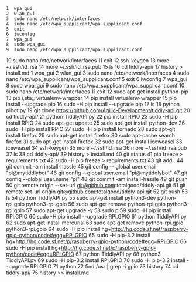     1  wpa_gui
    2  wlan_gui
    3  sudo nano /etc/network/interfaces
    4  sudo nano /etc/wpa_supplicant/wpa_supplicant.conf 
    5  exit
    6  iwconfig
    7  wpa_gui
    8  sudo wpa_gui
    9  sudo nano /etc/wpa_supplicant/wpa_supplicant.conf 
   10  sudo nano /etc/network/interfaces
   11  exit
   12  ssh-keygen
   13  more ~/.ssh/id_rsa
   14  more ~/.ssh/id_rsa.pub 
   15  ls
   16  cd tiddly-api/
   17  history > install.md
    1  wpa_gui
    2  wlan_gui
    3  sudo nano /etc/network/interfaces
    4  sudo nano /etc/wpa_supplicant/wpa_supplicant.conf 
    5  exit
    6  iwconfig
    7  wpa_gui
    8  sudo wpa_gui
    9  sudo nano /etc/wpa_supplicant/wpa_supplicant.conf 
   10  sudo nano /etc/network/interfaces
   11  exit
   12  sudo apt-get install python-pip
   13  pip i,sta;; virtualenv-wrapper
   14  pip install virtualenv-wrapper
   15  pip install --upgrade pip
   16  sudo -H pip install --upgrade pip
   17  ls
   18  python pibot.py
   19  git clone https://github.com/Agilic-Development/tiddly-api.git
   20  cd tiddly-api/
   21  python TiddlyAPI.py 
   22  pip install RPIO
   23  sudo -H pip install RPIO
   24  sudo apt-get update
   25  sudo apt-get install python-dev
   26  sudo -H pip install RPIO
   27  sudo -H pip install tornado
   28  sudo apt-git install firefox
   29  sudo apt-get install firefox
   30  sudo apt-cache search firefox
   31  sudo apt-get install firefox
   32  sudo apt-get install iceweasel
   33  iceweasel
   34  ssh-keygen
   35  more ~/.ssh/id_rsa
   36  more ~/.ssh/id_rsa.pub 
   37  ls
   38  cd tiddly-api/
   39  history > install.md
   40  git status
   41  pip freeze > requirements.txt
   42  sudo -H pip freeze > requirements.txt
   43  git add .
   44  git commit -am install-hassle
   45  git config -- global user.email "pi@mytiddlybot"
   46  git config --global user.email "pi@mytiddlybot"
   47  git config --global user.name "pi"
   48  git commit -am install-hassle
   49  git push
   50  git remote origin --set-url git@github.com:totalgood/tiddly-api.git
   51  git remote set-url origin git@github.com:totalgood/tiddly-api.git
   52  git push
   53  ls
   54  python TiddlyAPI.py 
   55  sudo apt-get install python3-dev python-rpi.gpio python3-rpi.gpio
   56  sudo apt-get remove python-rpi.gpio python3-rpi.gpio
   57  sudo apt-get upgrade -y
   58  sudo p
   59  sudo -H pip install RPi.GPIO
   60  sudo -H pip install --upgrade RPi.GPIO
   61  python TiddlyAPI.py 
   62  sudo apt-get install mercurial
   63  sudo apt-get remove python-rpi.gpio python3-rpi.gpio
   64  sudo -H pip install hg+http://hg.code.sf.net/raspberry-gpio-python/code#egg=RPi.GPIO
   65  sudo -H pip-3.2 install hg+http://hg.code.sf.net/p/raspberry-gpio-python/code#egg=RPi.GPIO
   66  sudo -H pip install hg+http://hg.code.sf.net/p/raspberry-gpio-python/code#egg=RPi.GPIO
   67  python TiddlyAPI.py 
   68  python3 TiddlyAPI.py 
   69  sudo -H pip-3.2 install RPi.GPIO
   70  sudo -H pip-3.2 install --upgrade RPi.GPIO
   71  python
   72  find /usr | grep -i gpio
   73  history
   74  cd tiddly-api/
   75  history >> install.md 
